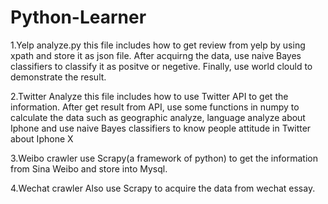 # Python-Learner
1.Yelp analyze.py
  this file includes how to get review from yelp by using xpath and store it as json file. After acquirng the data, use naive Bayes classifiers
  to classify it as positve or negetive. Finally, use world clould to demonstrate the result.

2.Twitter Analyze
  this file includes how to use Twitter API to get the information. After get result from API, use some functions in numpy to calculate the data such as geographic analyze, language analyze about Iphone and use naive Bayes classifiers to know people attitude in Twitter about Iphone X
  
3.Weibo crawler
  use Scrapy(a framework of python) to get the information from Sina Weibo and store into Mysql.
  
4.Wechat crawler
  Also use Scrapy to acquire the data from wechat essay.
  
